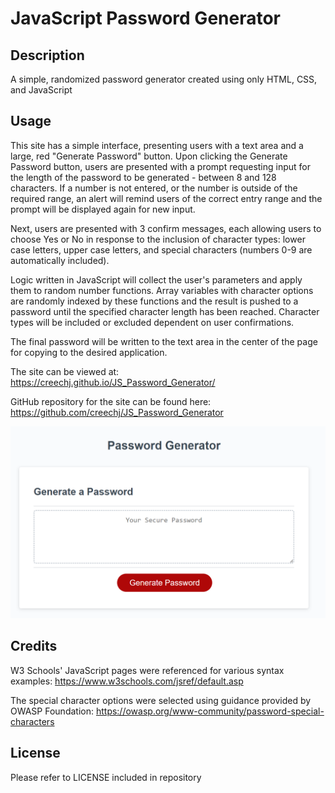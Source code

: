 # JavaScript Password Generator

## Description

A simple, randomized password generator created using only HTML, CSS, and JavaScript

## Usage

This site has a simple interface, presenting users with a text area and a large, red "Generate Password" button.
Upon clicking the Generate Password button, users are presented with a prompt requesting input for the length of the password to be generated - between 8 and 128 characters. If a number is not entered, or the number is outside of the required range, an alert will remind users of the correct entry range and the prompt will be displayed again for new input.

Next, users are presented with 3 confirm messages, each allowing users to choose Yes or No in response to the inclusion of character types: lower case letters, upper case letters, and special characters (numbers 0-9 are automatically included).

Logic written in JavaScript will collect the user's parameters and apply them to random number functions.
Array variables with character options are randomly indexed by these functions and the result is pushed to a password until the specified character length has been reached.
Character types will be included or excluded dependent on user confirmations.

The final password will be written to the text area in the center of the page for copying to the desired application.


The site can be viewed at: https://creechj.github.io/JS_Password_Generator/

GitHub repository for the site can be found here: https://github.com/creechj/JS_Password_Generator

![Screenshot of Password Generator](assets/JS_Password_Generator_Screenshot.png)

## Credits

W3 Schools' JavaScript pages were referenced for various syntax examples:
https://www.w3schools.com/jsref/default.asp

The special character options were selected using guidance provided by OWASP Foundation:
https://owasp.org/www-community/password-special-characters

## License

Please refer to LICENSE included in repository